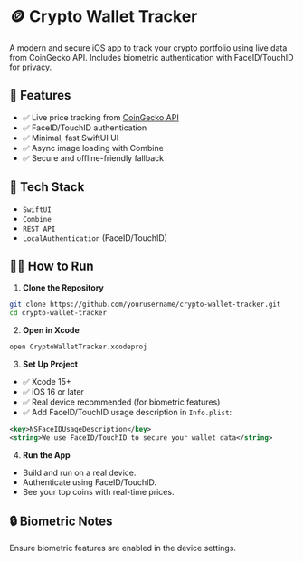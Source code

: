 # 🪙 Crypto Wallet Tracker

A modern and secure iOS app to track your crypto portfolio using live data from CoinGecko API. Includes biometric authentication with FaceID/TouchID for privacy.

## 🚀 Features

- ✅ Live price tracking from [CoinGecko API](https://www.coingecko.com/en/api)
- ✅ FaceID/TouchID authentication
- ✅ Minimal, fast SwiftUI UI
- ✅ Async image loading with Combine
- ✅ Secure and offline-friendly fallback

## 🧰 Tech Stack

- `SwiftUI`
- `Combine`
- `REST API`
- `LocalAuthentication` (FaceID/TouchID)

## 🧑‍💻 How to Run

1. **Clone the Repository**

```bash
git clone https://github.com/yourusername/crypto-wallet-tracker.git
cd crypto-wallet-tracker
```

2. **Open in Xcode**

```bash
open CryptoWalletTracker.xcodeproj
```

3. **Set Up Project**

- ✅ Xcode 15+
- ✅ iOS 16 or later
- ✅ Real device recommended (for biometric features)
- ✅ Add FaceID/TouchID usage description in `Info.plist`:

```xml
<key>NSFaceIDUsageDescription</key>
<string>We use FaceID/TouchID to secure your wallet data</string>
```

4. **Run the App**

- Build and run on a real device.
- Authenticate using FaceID/TouchID.
- See your top coins with real-time prices.

## 🔒 Biometric Notes

Ensure biometric features are enabled in the device settings.
